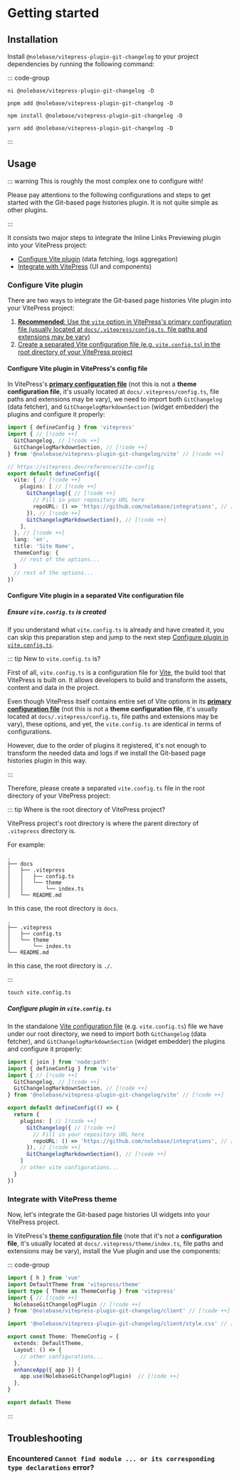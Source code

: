 # Getting started

## Installation

Install `@nolebase/vitepress-plugin-git-changelog` to your project dependencies by running the following command:

::: code-group

```shell [@antfu/ni]
ni @nolebase/vitepress-plugin-git-changelog -D
```

```shell [pnpm]
pnpm add @nolebase/vitepress-plugin-git-changelog -D
```

```shell [npm]
npm install @nolebase/vitepress-plugin-git-changelog -D
```

```shell [yarn]
yarn add @nolebase/vitepress-plugin-git-changelog -D
```

:::

## Usage

::: warning This is roughly the most complex one to configure with!

Please pay attentions to the following configurations and steps to get started with the Git-based page histories plugin. It is not quite simple as other plugins.

:::

It consists two major steps to integrate the Inline Links Previewing plugin into your VitePress project:

- [Configure Vite plugin](#configure-vite-plugin) (data fetching, logs aggregation)
- [Integrate with VitePress](#integrate-with-vitepress-theme) (UI and components)

### Configure Vite plugin

There are two ways to integrate the Git-based page histories Vite plugin into your VitePress project:

1. [**Recommended**: Use the `vite` option in VitePress's primary configuration file (usually located at `docs/.vitepress/config.ts`, file paths and extensions may be vary)](#configure-vite-plugin-in-vitepresss-config-file)
2. [Create a separated Vite configuration file (e.g. `vite.config.ts`) in the root directory of your VitePress project](#configure-vite-plugin-in-a-separated-vite-configuration-file)

#### Configure Vite plugin in VitePress's config file

In VitePress's [**primary configuration file**](https://vitepress.dev/reference/site-config#config-resolution) (not this is not a **theme configuration file**, it's usually located at `docs/.vitepress/config.ts`, file paths and extensions may be vary), we need to import both `GitChangelog` (data fetcher), and `GitChangelogMarkdownSection` (widget embedder) the plugins and configure it properly:

<!--@include: @/pages/en/snippets/details-colored-diff.md-->

<!--@include: @/pages/en/snippets/configure-tsconfig.md-->

```typescript twoslash
import { defineConfig } from 'vitepress'
import { // [!code ++]
  GitChangelog, // [!code ++]
  GitChangelogMarkdownSection, // [!code ++]
} from '@nolebase/vitepress-plugin-git-changelog/vite' // [!code ++]

// https://vitepress.dev/reference/site-config
export default defineConfig({
  vite: { // [!code ++]
    plugins: [ // [!code ++]
      GitChangelog({ // [!code ++]
        // Fill in your repository URL here
        repoURL: () => 'https://github.com/nolebase/integrations', // [!code ++]
      }), // [!code ++]
      GitChangelogMarkdownSection(), // [!code ++]
    ],
  }, // [!code ++]
  lang: 'en',
  title: 'Site Name',
  themeConfig: {
    // rest of the options...
  }
  // rest of the options...
})
```

#### Configure Vite plugin in a separated Vite configuration file

##### Ensure `vite.config.ts` is created

If you understand what `vite.config.ts` is already and have created it, you can skip this preparation step and jump to the next step [Configure plugin in `vite.config.ts`](#configure-plugin-in-viteconfigts).

::: tip New to `vite.config.ts` is?

First of all, `vite.config.ts` is a configuration file for [Vite](https://vitejs.org), the build tool that VitePress is built on. It allows developers to build and transform the assets, content and data in the project.

Even though VitePress itself contains entire set of Vite options in its [**primary configuration file**](https://vitepress.dev/reference/site-config#config-resolution) (not this is not a **theme configuration file**, it's usually located at `docs/.vitepress/config.ts`, file paths and extensions may be vary), these options, and yet, the `vite.config.ts` are identical in terms of configurations.

However, due to the order of plugins it registered, it's not enough to transform the needed data and logs if we install the Git-based page histories plugin in this way.

:::

Therefore, please create a separated `vite.config.ts` file in the root directory of your VitePress project:

::: tip Where is the root directory of VitePress project?

VitePress project's root directory is where the parent directory of `.vitepress` directory is.

For example:

```shell
.
├── docs
│   ├── .vitepress
│   │   ├── config.ts
│   │   └── theme
│   │       └── index.ts
│   └── README.md
```

In this case, the root directory is `docs`.

```shell
.
├── .vitepress
│   ├── config.ts
│   └── theme
│       └── index.ts
└── README.md
```

In this case, the root directory is `./`.

:::

```shell
touch vite.config.ts
```

##### Configure plugin in `vite.config.ts`

In the standalone [Vite configuration file](https://vitejs.dev/config/) (e.g. `vite.config.ts`) file we have under our root directory, we need to import both `GitChangelog` (data fetcher), and `GitChangelogMarkdownSection` (widget embedder) the plugins and configure it properly:

<!--@include: @/pages/en/snippets/details-colored-diff.md-->

<!--@include: @/pages/en/snippets/configure-tsconfig.md-->

```typescript twoslash
import { join } from 'node:path'
import { defineConfig } from 'vite'
import { // [!code ++]
  GitChangelog, // [!code ++]
  GitChangelogMarkdownSection, // [!code ++]
} from '@nolebase/vitepress-plugin-git-changelog/vite' // [!code ++]

export default defineConfig(() => {
  return {
    plugins: [ // [!code ++]
      GitChangelog({ // [!code ++]
        // Fill in your repository URL here
        repoURL: () => 'https://github.com/nolebase/integrations', // [!code ++]
      }), // [!code ++]
      GitChangelogMarkdownSection(), // [!code ++]
    ]
    // other vite configurations...
  }
})
```

### Integrate with VitePress theme

Now, let's integrate the Git-based page histories UI widgets into your VitePress project.

In VitePress's [**theme configuration file**](https://vitepress.dev/reference/default-theme-config#default-theme-config) (note that it's not a **configuration file**, it's usually located at `docs/.vitepress/theme/index.ts`, file paths and extensions may be vary), install the Vue plugin and use the components:

<!--@include: @/pages/en/snippets/details-colored-diff.md-->

::: code-group

```typescript twoslash [docs/.vitepress/theme/index.ts]
import { h } from 'vue'
import DefaultTheme from 'vitepress/theme'
import type { Theme as ThemeConfig } from 'vitepress'
import { // [!code ++]
  NolebaseGitChangelogPlugin // [!code ++]
} from '@nolebase/vitepress-plugin-git-changelog/client' // [!code ++]

import '@nolebase/vitepress-plugin-git-changelog/client/style.css' // [!code ++]

export const Theme: ThemeConfig = {
  extends: DefaultTheme,
  Layout: () => {
    // other configurations...
  },
  enhanceApp({ app }) {
    app.use(NolebaseGitChangelogPlugin)  // [!code ++]
  },
}

export default Theme
```

:::

## Troubleshooting

### Encountered `Cannot find module ... or its corresponding type declarations` error?

<!--@include: @/pages/en/snippets/troubleshooting-cannot-find-module.md-->
